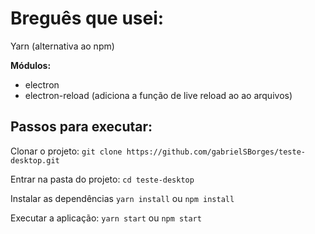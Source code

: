 # Breguês que usei:

Yarn (alternativa ao npm)

**Módulos:**
- electron
- electron-reload (adiciona a função de live reload ao ao arquivos)

## Passos para executar:
Clonar o projeto:
`git clone https://github.com/gabrielSBorges/teste-desktop.git`

Entrar na pasta do projeto:
`cd teste-desktop`

Instalar as dependências
`yarn install` ou `npm install`

Executar a aplicação:
`yarn start` ou `npm start`

